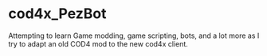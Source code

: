 # cod4x_PezBot
Attempting to learn Game modding, game scripting, bots, and a lot more as I try to adapt an old COD4 mod to the new cod4x client.
